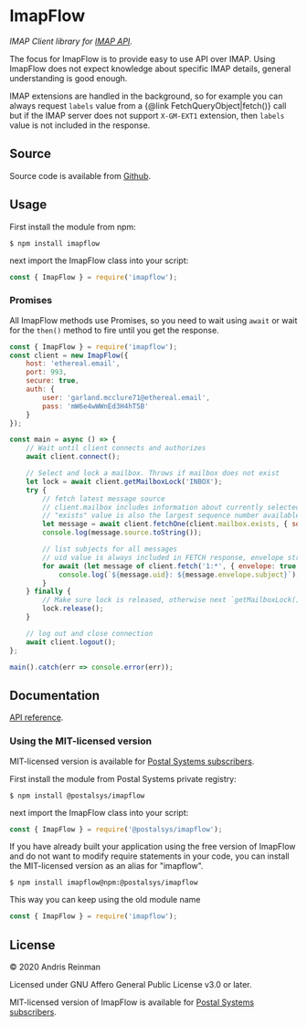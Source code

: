 # ImapFlow

_IMAP Client library for [IMAP API](https://imapapi.com/)._

The focus for ImapFlow is to provide easy to use API over IMAP. Using ImapFlow does not expect knowledge about specific IMAP details, general understanding is good enough.

IMAP extensions are handled in the background, so for example you can always request `labels` value from a {@link FetchQueryObject|fetch()} call but if the IMAP server does not support `X-GM-EXT1` extension, then `labels` value is not included in the response.

## Source

Source code is available from [Github](https://github.com/andris9/imapflow).

## Usage

First install the module from npm:

```
$ npm install imapflow
```

next import the ImapFlow class into your script:

```js
const { ImapFlow } = require('imapflow');
```

### Promises

All ImapFlow methods use Promises, so you need to wait using `await` or wait for the `then()` method to fire until you get the response.

```js
const { ImapFlow } = require('imapflow');
const client = new ImapFlow({
    host: 'ethereal.email',
    port: 993,
    secure: true,
    auth: {
        user: 'garland.mcclure71@ethereal.email',
        pass: 'mW6e4wWWnEd3H4hT5B'
    }
});

const main = async () => {
    // Wait until client connects and authorizes
    await client.connect();

    // Select and lock a mailbox. Throws if mailbox does not exist
    let lock = await client.getMailboxLock('INBOX');
    try {
        // fetch latest message source
        // client.mailbox includes information about currently selected mailbox
        // "exists" value is also the largest sequence number available in the mailbox
        let message = await client.fetchOne(client.mailbox.exists, { source: true });
        console.log(message.source.toString());

        // list subjects for all messages
        // uid value is always included in FETCH response, envelope strings are in unicode.
        for await (let message of client.fetch('1:*', { envelope: true })) {
            console.log(`${message.uid}: ${message.envelope.subject}`);
        }
    } finally {
        // Make sure lock is released, otherwise next `getMailboxLock()` never returns
        lock.release();
    }

    // log out and close connection
    await client.logout();
};

main().catch(err => console.error(err));
```

## Documentation

[API reference](https://imapflow.com/module-imapflow-ImapFlow.html).

### Using the MIT-licensed version

MIT-licensed version is available for [Postal Systems subscribers](https://postalsys.com/).

First install the module from Postal Systems private registry:

```
$ npm install @postalsys/imapflow
```

next import the ImapFlow class into your script:

```js
const { ImapFlow } = require('@postalsys/imapflow');
```

If you have already built your application using the free version of ImapFlow and do not want to modify require statements in your code, you can install the MIT-licensed version as an alias for "imapflow".

```
$ npm install imapflow@npm:@postalsys/imapflow
```

This way you can keep using the old module name

```js
const { ImapFlow } = require('imapflow');
```

## License

&copy; 2020 Andris Reinman

Licensed under GNU Affero General Public License v3.0 or later.

MIT-licensed version of ImapFlow is available for [Postal Systems subscribers](https://postalsys.com/).
